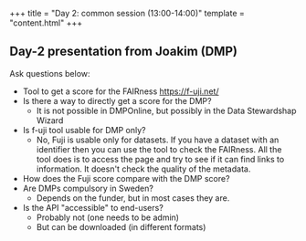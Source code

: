+++
title = "Day 2: common session (13:00-14:00)"
template = "content.html"
+++


## Day-2 presentation from Joakim (DMP)

Ask questions below:

- Tool to get a score for the FAIRness https://f-uji.net/
- Is there a way to directly get a score for the DMP?
    - It is not possible in DMPOnline, but possibly in the Data Stewardshap Wizard
- Is f-uji tool usable for DMP only?
    - No, Fuji is usable only for datasets. If you have a dataset with an identifier then you can use the tool to check the FAIRness. All the tool does is to access the page and try to see if it can find links to information. It doesn't check the quality of the metadata.
- How does the Fuji score compare with the DMP score?
- Are DMPs compulsory in Sweden?
    - Depends on the funder, but in most cases they are.
- Is the API "accessible" to end-users?
    - Probably not (one needs to be admin)
    - But can be downloaded (in different formats)


